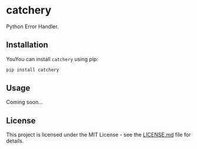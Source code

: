 # catchery

Python Error Handler.

## Installation

YouYou can install `catchery` using pip:

```bash
pip install catchery
```

## Usage

Coming soon...

## License

This project is licensed under the MIT License - see the [LICENSE.md](LICENSE.md) file for details.
